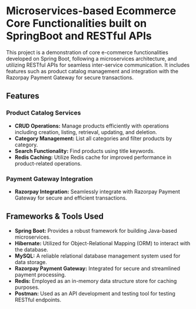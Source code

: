 # Microservices-based Ecommerce Core Functionalities built on SpringBoot and RESTful APIs

This project is a demonstration of core e-commerce functionalities developed on Spring Boot, following a microservices architecture, and utilizing RESTful APIs for seamless inter-service communication. It includes features such as product catalog management and integration with the Razorpay Payment Gateway for secure transactions.

## Features

### Product Catalog Services

- **CRUD Operations:** Manage products efficiently with operations including creation, listing, retrieval, updating, and deletion.
- **Category Management:** List all categories and filter products by category.
- **Search Functionality:** Find products using title keywords.
- **Redis Caching:** Utilize Redis cache for improved performance in product-related operations.

### Payment Gateway Integration

- **Razorpay Integration:** Seamlessly integrate with Razorpay Payment Gateway for secure and efficient transactions.

## Frameworks & Tools Used

- **Spring Boot:** Provides a robust framework for building Java-based microservices.
- **Hibernate:** Utilized for Object-Relational Mapping (ORM) to interact with the database.
- **MySQL:** A reliable relational database management system used for data storage.
- **Razorpay Payment Gateway:** Integrated for secure and streamlined payment processing.
- **Redis:** Employed as an in-memory data structure store for caching purposes.
- **Postman:** Used as an API development and testing tool for testing RESTful endpoints.
